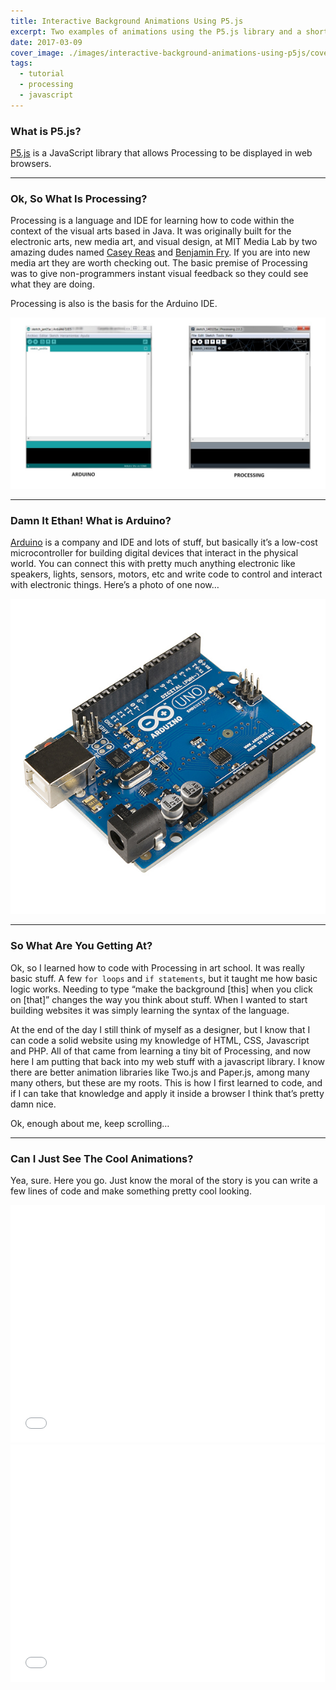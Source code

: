 ```yaml
---
title: Interactive Background Animations Using P5.js
excerpt: Two examples of animations using the P5.js library and a short back story of Processing and Arduino.
date: 2017-03-09
cover_image: ./images/interactive-background-animations-using-p5js/cover.gif
tags:
  - tutorial
  - processing
  - javascript
---
```


### What is P5.js?

[P5.js](https://p5js.org/) is a JavaScript library that allows Processing to be displayed in web browsers.

---

### Ok, So What Is Processing?

Processing is a language and IDE for learning how to code within the context of the visual arts based in Java. It was originally built for the electronic arts, new media art, and visual design, at MIT Media Lab by two amazing dudes named [Casey Reas](https://en.wikipedia.org/wiki/Casey_Reas) and [Benjamin Fry](https://en.wikipedia.org/wiki/Ben_Fry). If you are into new media art they are worth checking out. The basic premise of Processing was to give non-programmers instant visual feedback so they could see what they are doing.

Processing is also is the basis for the Arduino IDE.

![Comparison of Arduino and Processing IDEs](./images/interactive-background-animations-using-p5js/arduino-and-processing-IDEs.jpg)

---

### Damn It Ethan! What is Arduino?

[Arduino](https://en.wikipedia.org/wiki/Arduino) is a company and IDE and lots of stuff, but basically it’s a low-cost microcontroller for building digital devices that interact in the physical world. You can connect this with pretty much anything electronic like speakers, lights, sensors, motors, etc and write code to control and interact with electronic things. Here’s a photo of one now…

![Arduino Uno](./images/interactive-background-animations-using-p5js/arduino-uno.jpg)

---

### So What Are You Getting At?

Ok, so I learned how to code with Processing in art school. It was really basic stuff. A few `for loops` and `if statements`, but it taught me how basic logic works. Needing to type “make the background [this] when you click on [that]” changes the way you think about stuff. When I wanted to start building websites it was simply learning the syntax of the language.

At the end of the day I still think of myself as a designer, but I know that I can code a solid website using my knowledge of HTML, CSS, Javascript and PHP. All of that came from learning a tiny bit of Processing, and now here I am putting that back into my web stuff with a javascript library. I know there are better animation libraries like Two.js and Paper.js, among many many others, but these are my roots. This is how I first learned to code, and if I can take that knowledge and apply it inside a browser I think that’s pretty damn nice.

Ok, enough about me, keep scrolling…

---

### Can I Just See The Cool Animations?

Yea, sure. Here you go. Just know the moral of the story is you can write a few lines of code and make something pretty cool looking.

<iframe height='380' scrolling='no' title='P5.js - Lines_01' src='//codepen.io/ethanethan/embed/WppbxO/?height=265&theme-id=0&default-tab=js,result' frameborder='no' allowtransparency='true' allowfullscreen='true' style='width: 99.9%;'>See the Pen <a href='https://codepen.io/ethanethan/pen/WppbxO/'>P5.js - Lines_01</a> by Ethan Barrett (<a href='https://codepen.io/ethanethan'>@ethanethan</a>) on <a href='https://codepen.io'>CodePen</a>.
</iframe>

<iframe height='380' scrolling='no' title='P5.js - Pattern_01' src='//codepen.io/ethanethan/embed/EWWaBY/?height=265&theme-id=0&default-tab=js,result' frameborder='no' allowtransparency='true' allowfullscreen='true' style='width: 99.9%;'>See the Pen <a href='https://codepen.io/ethanethan/pen/EWWaBY/'>P5.js - Pattern_01</a> by Ethan Barrett (<a href='https://codepen.io/ethanethan'>@ethanethan</a>) on <a href='https://codepen.io'>CodePen</a>.
</iframe>
